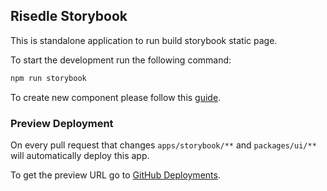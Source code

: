 ## Risedle Storybook

This is standalone application to run build storybook static page.

To start the development run the following command:

```sh
npm run storybook
```

To create new component please follow this
[guide](https://github.com/risedle/monorepo/tree/main/packages/ui#develop-new-component).

### Preview Deployment

On every pull request that changes `apps/storybook/**` and `packages/ui/**`
will automatically deploy this app.

To get the preview URL go to
[GitHub Deployments](https://github.com/risedle/monorepo/deployments).
